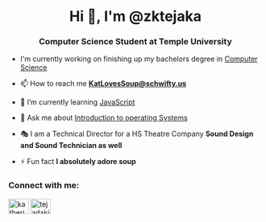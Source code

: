 <h1 align="center">Hi 👋, I'm @zktejaka</h1>
<h3 align="center">Computer Science Student at Temple University</h3>

- I'm currently working on finishing up my bachelors degree in [Computer Science](https://bulletin.temple.edu/undergraduate/science-technology/computer-information-science/computer-science-bs/#text)

- 📫 How to reach me **KatLovesSoup@schwifty.us**

- 🌱 I’m currently learning [JavaScript](https://github.com/bintoca)

- 💬 Ask me about [Introduction to operating Systems](https://github.com/zktejaka/CIS3207)

- 🎭 I am a Technical Director for a HS Theatre Company **Sound Design and Sound Technician as well**

- ⚡ Fun fact **I absolutely adore soup**

<h3 align="left">Connect with me:</h3>
<p align="left">
<a href="https://linkedin.com/in/katherinetejada215" target="blank"><img align="center" src="https://raw.githubusercontent.com/rahuldkjain/github-profile-readme-generator/master/src/images/icons/Social/linked-in-alt.svg" alt="katherinetejada215" height="30" width="40" /></a>
<a href="https://instagram.com/tejadaki.kat" target="blank"><img align="center" src="https://raw.githubusercontent.com/rahuldkjain/github-profile-readme-generator/master/src/images/icons/Social/instagram.svg" alt="tejadaki.kat" height="30" width="40" /></a>
</p>
